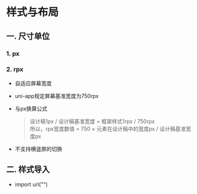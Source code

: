 # 样式与布局

## 一. 尺寸单位
### 1. px

### 2. rpx
* 自适应屏幕宽度
* uni-app规定屏幕基准宽度为750rpx
* 与px换算公式
	> 设计稿1px / 设计稿基准宽度 = 框架样式1rpx / 750rpx <br>
	> 所以，rpx宽度数值 = 750 × 元素在设计稿中的宽度px / 设计稿基准宽度px

* 不支持横竖屏的切换

## 二. 样式导入

* import url("")







<ad/>
<comment/>